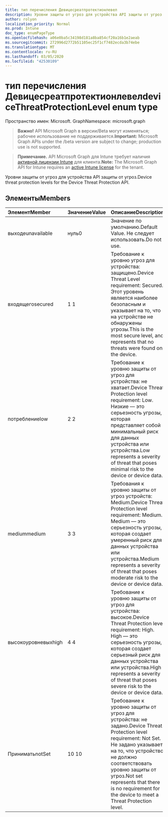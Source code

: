 ```yaml
---
title: тип перечисления Девицесреатпротектионлевел
description: Уровни защиты от угроз для устройства API защиты от угроз.
author: rolyon
localization_priority: Normal
ms.prod: Intune
doc_type: enumPageType
ms.openlocfilehash: a06e0ba5c34198d181a8ba854cf20a16b1e2aeab
ms.sourcegitcommit: 272996d2772b51105ec25f1cf7482ecda3b74ebe
ms.translationtype: MT
ms.contentlocale: ru-RU
ms.lasthandoff: 03/05/2020
ms.locfileid: "42530109"
---
```

# <a name="devicethreatprotectionlevel-enum-type"></a><span data-ttu-id="f719d-103">тип перечисления Девицесреатпротектионлевел</span><span class="sxs-lookup"><span data-stu-id="f719d-103">deviceThreatProtectionLevel enum type</span></span>

<span data-ttu-id="f719d-104">Пространство имен: Microsoft. Graph</span><span class="sxs-lookup"><span data-stu-id="f719d-104">Namespace: microsoft.graph</span></span>

> <span data-ttu-id="f719d-105">**Важно!** API Microsoft Graph в версии/Beta могут изменяться; рабочее использование не поддерживается.</span><span class="sxs-lookup"><span data-stu-id="f719d-105">**Important:** Microsoft Graph APIs under the /beta version are subject to change; production use is not supported.</span></span>

> <span data-ttu-id="f719d-106">**Примечание.** API Microsoft Graph для Intune требует наличия [активной лицензии Intune](https://go.microsoft.com/fwlink/?linkid=839381) для клиента.</span><span class="sxs-lookup"><span data-stu-id="f719d-106">**Note:** The Microsoft Graph API for Intune requires an [active Intune license](https://go.microsoft.com/fwlink/?linkid=839381) for the tenant.</span></span>

<span data-ttu-id="f719d-107">Уровни защиты от угроз для устройства API защиты от угроз.</span><span class="sxs-lookup"><span data-stu-id="f719d-107">Device threat protection levels for the Device Threat Protection API.</span></span>

## <a name="members"></a><span data-ttu-id="f719d-108">Элементы</span><span class="sxs-lookup"><span data-stu-id="f719d-108">Members</span></span>
|<span data-ttu-id="f719d-109">Элемент</span><span class="sxs-lookup"><span data-stu-id="f719d-109">Member</span></span>|<span data-ttu-id="f719d-110">Значение</span><span class="sxs-lookup"><span data-stu-id="f719d-110">Value</span></span>|<span data-ttu-id="f719d-111">Описание</span><span class="sxs-lookup"><span data-stu-id="f719d-111">Description</span></span>|
|:---|:---|:---|
|<span data-ttu-id="f719d-112">выходе</span><span class="sxs-lookup"><span data-stu-id="f719d-112">unavailable</span></span>|<span data-ttu-id="f719d-113">нуль</span><span class="sxs-lookup"><span data-stu-id="f719d-113">0</span></span>|<span data-ttu-id="f719d-114">Значение по умолчанию.</span><span class="sxs-lookup"><span data-stu-id="f719d-114">Default Value.</span></span> <span data-ttu-id="f719d-115">Не следует использовать.</span><span class="sxs-lookup"><span data-stu-id="f719d-115">Do not use.</span></span>|
|<span data-ttu-id="f719d-116">входящего</span><span class="sxs-lookup"><span data-stu-id="f719d-116">secured</span></span>|<span data-ttu-id="f719d-117">1 </span><span class="sxs-lookup"><span data-stu-id="f719d-117">1</span></span>|<span data-ttu-id="f719d-118">Требование к уровню угроз для устройства: защищено.</span><span class="sxs-lookup"><span data-stu-id="f719d-118">Device Threat Level requirement: Secured.</span></span> <span data-ttu-id="f719d-119">Этот уровень является наиболее безопасным и указывает на то, что на устройстве не обнаружены угрозы.</span><span class="sxs-lookup"><span data-stu-id="f719d-119">This is the most secure level, and represents that no threats were found on the device.</span></span>|
|<span data-ttu-id="f719d-120">потребление</span><span class="sxs-lookup"><span data-stu-id="f719d-120">low</span></span>|<span data-ttu-id="f719d-121">2 </span><span class="sxs-lookup"><span data-stu-id="f719d-121">2</span></span>|<span data-ttu-id="f719d-122">Требование к уровню защиты от угроз для устройства: не хватает.</span><span class="sxs-lookup"><span data-stu-id="f719d-122">Device Threat Protection level requirement: Low.</span></span> <span data-ttu-id="f719d-123">Низкие — это серьезность угрозы, которая представляет собой минимальный риск для данных устройства или устройства.</span><span class="sxs-lookup"><span data-stu-id="f719d-123">Low represents a severity of threat that poses minimal risk to the device or device data.</span></span>|
|<span data-ttu-id="f719d-124">medium</span><span class="sxs-lookup"><span data-stu-id="f719d-124">medium</span></span>|<span data-ttu-id="f719d-125">3 </span><span class="sxs-lookup"><span data-stu-id="f719d-125">3</span></span>|<span data-ttu-id="f719d-126">Требования к уровню защиты от угроз устройств: Medium.</span><span class="sxs-lookup"><span data-stu-id="f719d-126">Device Threat Protection level requirement: Medium.</span></span> <span data-ttu-id="f719d-127">Medium — это серьезность угрозы, которая создает умеренный риск для данных устройства или устройства.</span><span class="sxs-lookup"><span data-stu-id="f719d-127">Medium represents a severity of threat that poses moderate risk to the device or device data.</span></span>|
|<span data-ttu-id="f719d-128">высокоуровневых</span><span class="sxs-lookup"><span data-stu-id="f719d-128">high</span></span>|<span data-ttu-id="f719d-129">4 </span><span class="sxs-lookup"><span data-stu-id="f719d-129">4</span></span>|<span data-ttu-id="f719d-130">Требование к уровню защиты от угроз для устройства: высокое.</span><span class="sxs-lookup"><span data-stu-id="f719d-130">Device Threat Protection level requirement: High.</span></span> <span data-ttu-id="f719d-131">High — это серьезность угрозы, которая создает серьезный риск для данных устройства или устройства.</span><span class="sxs-lookup"><span data-stu-id="f719d-131">High represents a severity of threat that poses severe risk to the device or device data.</span></span>|
|<span data-ttu-id="f719d-132">Принимать</span><span class="sxs-lookup"><span data-stu-id="f719d-132">notSet</span></span>|<span data-ttu-id="f719d-133">10 </span><span class="sxs-lookup"><span data-stu-id="f719d-133">10</span></span>|<span data-ttu-id="f719d-134">Требование к уровню защиты от угроз для устройства: не задано.</span><span class="sxs-lookup"><span data-stu-id="f719d-134">Device Threat Protection level requirement: Not Set.</span></span> <span data-ttu-id="f719d-135">Не задано указывает на то, что устройство не должно соответствовать уровню защиты от угроз.</span><span class="sxs-lookup"><span data-stu-id="f719d-135">Not set represents that there is no requirement for the device to meet a Threat Protection level.</span></span>|




